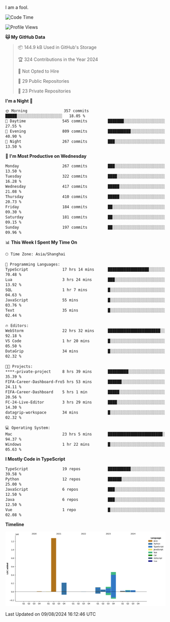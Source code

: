 I am a fool.

<!--START_SECTION:waka-->
![Code Time](http://img.shields.io/badge/Code%20Time-1%2C628%20hrs%203%20mins-blue)

![Profile Views](http://img.shields.io/badge/Profile%20Views-5-blue)

**🐱 My GitHub Data** 

> 📦 144.9 kB Used in GitHub's Storage 
 > 
> 🏆 324 Contributions in the Year 2024
 > 
> 🚫 Not Opted to Hire
 > 
> 📜 29 Public Repositories 
 > 
> 🔑 23 Private Repositories 
 > 
**I'm a Night 🦉** 

```text
🌞 Morning                357 commits         █████░░░░░░░░░░░░░░░░░░░░   18.05 % 
🌆 Daytime                545 commits         ███████░░░░░░░░░░░░░░░░░░   27.55 % 
🌃 Evening                809 commits         ██████████░░░░░░░░░░░░░░░   40.90 % 
🌙 Night                  267 commits         ███░░░░░░░░░░░░░░░░░░░░░░   13.50 % 
```
📅 **I'm Most Productive on Wednesday** 

```text
Monday                   267 commits         ███░░░░░░░░░░░░░░░░░░░░░░   13.50 % 
Tuesday                  322 commits         ████░░░░░░░░░░░░░░░░░░░░░   16.28 % 
Wednesday                417 commits         █████░░░░░░░░░░░░░░░░░░░░   21.08 % 
Thursday                 410 commits         █████░░░░░░░░░░░░░░░░░░░░   20.73 % 
Friday                   184 commits         ██░░░░░░░░░░░░░░░░░░░░░░░   09.30 % 
Saturday                 181 commits         ██░░░░░░░░░░░░░░░░░░░░░░░   09.15 % 
Sunday                   197 commits         ██░░░░░░░░░░░░░░░░░░░░░░░   09.96 % 
```


📊 **This Week I Spent My Time On** 

```text
🕑︎ Time Zone: Asia/Shanghai

💬 Programming Languages: 
TypeScript               17 hrs 14 mins      ██████████████████░░░░░░░   70.48 % 
Lua                      3 hrs 24 mins       ███░░░░░░░░░░░░░░░░░░░░░░   13.92 % 
SQL                      1 hr 7 mins         █░░░░░░░░░░░░░░░░░░░░░░░░   04.63 % 
JavaScript               55 mins             █░░░░░░░░░░░░░░░░░░░░░░░░   03.76 % 
Text                     35 mins             █░░░░░░░░░░░░░░░░░░░░░░░░   02.44 % 

🔥 Editors: 
WebStorm                 22 hrs 32 mins      ███████████████████████░░   92.18 % 
VS Code                  1 hr 20 mins        █░░░░░░░░░░░░░░░░░░░░░░░░   05.50 % 
DataGrip                 34 mins             █░░░░░░░░░░░░░░░░░░░░░░░░   02.32 % 

🐱‍💻 Projects: 
****-private-project     8 hrs 39 mins       █████████░░░░░░░░░░░░░░░░   35.39 % 
FIFA-Career-Dashboard-Fro5 hrs 53 mins       ██████░░░░░░░░░░░░░░░░░░░   24.11 % 
FIFA-Career-Dashboard    5 hrs 1 min         █████░░░░░░░░░░░░░░░░░░░░   20.56 % 
FC-24-Live-Editor        3 hrs 29 mins       ████░░░░░░░░░░░░░░░░░░░░░   14.30 % 
datagrip-workspace       34 mins             █░░░░░░░░░░░░░░░░░░░░░░░░   02.32 % 

💻 Operating System: 
Mac                      23 hrs 5 mins       ████████████████████████░   94.37 % 
Windows                  1 hr 22 mins        █░░░░░░░░░░░░░░░░░░░░░░░░   05.63 % 
```

**I Mostly Code in TypeScript** 

```text
TypeScript               19 repos            ██████████░░░░░░░░░░░░░░░   39.58 % 
Python                   12 repos            ██████░░░░░░░░░░░░░░░░░░░   25.00 % 
JavaScript               6 repos             ███░░░░░░░░░░░░░░░░░░░░░░   12.50 % 
Java                     6 repos             ███░░░░░░░░░░░░░░░░░░░░░░   12.50 % 
Vue                      1 repo              █░░░░░░░░░░░░░░░░░░░░░░░░   02.08 % 
```



**Timeline**

![Lines of Code chart](https://raw.githubusercontent.com/VeejaLiu/VeejaLiu/master/assets/bar_graph.png)


 Last Updated on 09/08/2024 16:12:46 UTC
<!--END_SECTION:waka-->
